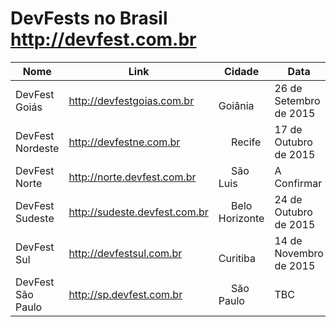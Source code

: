 DevFests no Brasil http://devfest.com.br
==============

Nome               | Link    | Cidade   | Data
---                | ---     | ---      | ---
DevFest Goiás      | http://devfestgoias.com.br    | <img src="http://www.estadosecapitaisdobrasil.com/wp-content/uploads/2014/09/bandeira-goiania-105x72.png" width=16/> Goiânia          | 26 de Setembro de 2015
DevFest Nordeste   | http://devfestne.com.br       | <img src="http://www.estadosecapitaisdobrasil.com/wp-content/uploads/2014/09/bandeira-recife-105x74.png" width=16/> Recife         | 17 de Outubro de 2015
DevFest Norte  | http://norte.devfest.com.br      | <img src="http://www.estadosecapitaisdobrasil.com/wp-content/uploads/2014/09/bandeira-maranhao-105x70.png" width=16/> São Luis      | A Confirmar
DevFest Sudeste    | http://sudeste.devfest.com.br | <img src="http://www.estadosecapitaisdobrasil.com/wp-content/uploads/2014/09/bandeira-belo-horizonte-105x72.png" width=16/> Belo Horizonte | 24 de Outubro de 2015
DevFest Sul        | http://devfestsul.com.br      | <img src="http://www.estadosecapitaisdobrasil.com/wp-content/uploads/2014/09/bandeira-curitiba-105x73.png" width=16/> Curitiba       | 14 de Novembro de 2015
DevFest São Paulo  | http://sp.devfest.com.br      | <img src="http://www.estadosecapitaisdobrasil.com/wp-content/uploads/2014/09/bandeira-sao-paulo1-105x70.png" width=16/> São Paulo      | TBC